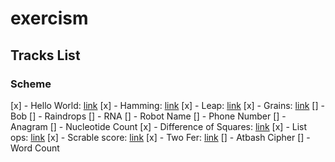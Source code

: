 # exercism

Tracks List
---

### Scheme

[x] - Hello World: [link](https://exercism.io/my/solutions/aec52e8e31f9460a9e6197cfe97d5ac5)
[x] - Hamming: [link](https://exercism.io/my/solutions/b622315ddac849219f5a40624f92d5e9)
[x] - Leap: [link](https://exercism.io/my/solutions/c73525e69d644157b89c56bfa3cb4048) 
[x] - Grains: [link](https://exercism.io/my/solutions/10777951ed9e4c2b8cc69f3f9f4874b9)
[] - Bob
[] - Raindrops
[] - RNA
[] - Robot Name
[] - Phone Number
[] - Anagram
[] - Nucleotide Count
[x] - Difference of Squares: [link](https://exercism.io/my/solutions/03537bed85a94321aa1d740b552dd4d1)
[x] - List ops: [link](https://exercism.io/my/solutions/a3297aec1d7f4d6a97222c4ad5279e92)
[x] - Scrable score: [link](https://exercism.io/my/solutions/81907e6f341443f499e036dd57317c6e)
[x] - Two Fer: [link](https://exercism.io/my/solutions/a966c32cea2d46deacd66f4ca400618d)
[] - Atbash Cipher
[] - Word Count
